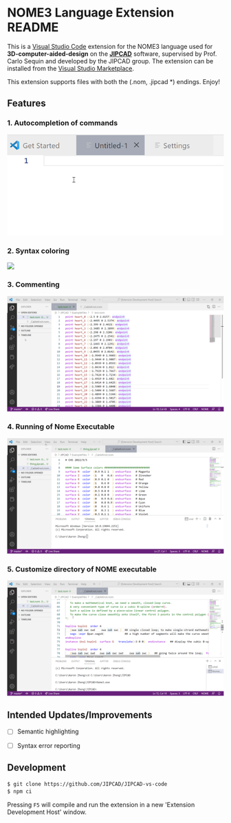 # NOME3 Language Extension README

This is a [Visual Studio Code](https://code.visualstudio.com/) extension for the NOME3 language used for **3D-computer-aided-design** on the **[JIPCAD](https://jipcad.github.io/docs/)** software, supervised by Prof. Carlo Sequin and developed by the JIPCAD group. The extension can be installed from the [Visual Studio Marketplace](https://marketplace.visualstudio.com/items?itemName=AaronZheng.nome).

This extension supports files with both the (.nom, .jipcad $*$) endings.
Enjoy!

## Features
### 1. Autocompletion of commands
<img src="https://raw.githubusercontent.com/JIPCAD/JIPCAD-vs-code/master/.github/images/autocompletion.gif">

### 2. Syntax coloring
<img src="https://raw.githubusercontent.com/JIPCAD/JIPCAD-vs-code/master/.github/images/syntax_highlight.gif">

### 3. Commenting
<img src="https://raw.githubusercontent.com/JIPCAD/JIPCAD-vs-code/master/.github/images/toggle_block_comment.gif">

### 4. Running of Nome Executable
<img src="https://raw.githubusercontent.com/JIPCAD/JIPCAD-vs-code/master/.github/images/run_nome.gif">

### 5. Customize directory of NOME executable
<img src="https://raw.githubusercontent.com/JIPCAD/JIPCAD-vs-code/master/.github/images/remote_running.gif">


## Intended Updates/Improvements

- [ ]  Semantic highlighting
- [ ]  Syntax error reporting


## Development


```bash
$ git clone https://github.com/JIPCAD/JIPCAD-vs-code
$ npm ci
```

Pressing `F5` will compile and run the extension in a new 'Extension Development Host' window.
